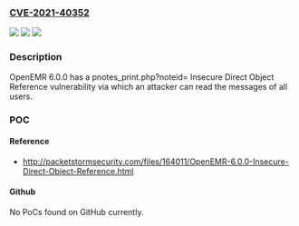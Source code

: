 ### [CVE-2021-40352](https://cve.mitre.org/cgi-bin/cvename.cgi?name=CVE-2021-40352)
![](https://img.shields.io/static/v1?label=Product&message=n%2Fa&color=blue)
![](https://img.shields.io/static/v1?label=Version&message=n%2Fa&color=blue)
![](https://img.shields.io/static/v1?label=Vulnerability&message=n%2Fa&color=brighgreen)

### Description

OpenEMR 6.0.0 has a pnotes_print.php?noteid= Insecure Direct Object Reference vulnerability via which an attacker can read the messages of all users.

### POC

#### Reference
- http://packetstormsecurity.com/files/164011/OpenEMR-6.0.0-Insecure-Direct-Object-Reference.html

#### Github
No PoCs found on GitHub currently.

